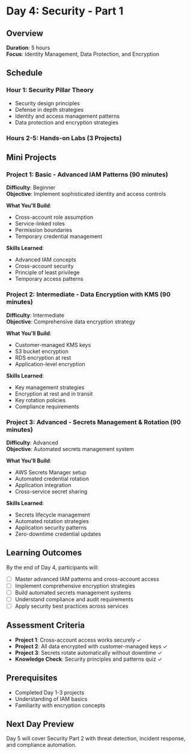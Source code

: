 # Day 4: Security - Part 1

## Overview
**Duration**: 5 hours  
**Focus**: Identity Management, Data Protection, and Encryption

## Schedule

### Hour 1: Security Pillar Theory
- Security design principles
- Defense in depth strategies
- Identity and access management patterns
- Data protection and encryption strategies

### Hours 2-5: Hands-on Labs (3 Projects)

## Mini Projects

### Project 1: Basic - Advanced IAM Patterns (90 minutes)
**Difficulty**: Beginner  
**Objective**: Implement sophisticated identity and access controls

**What You'll Build**:
- Cross-account role assumption
- Service-linked roles
- Permission boundaries
- Temporary credential management

**Skills Learned**:
- Advanced IAM concepts
- Cross-account security
- Principle of least privilege
- Temporary access patterns

### Project 2: Intermediate - Data Encryption with KMS (90 minutes)
**Difficulty**: Intermediate  
**Objective**: Comprehensive data encryption strategy

**What You'll Build**:
- Customer-managed KMS keys
- S3 bucket encryption
- RDS encryption at rest
- Application-level encryption

**Skills Learned**:
- Key management strategies
- Encryption at rest and in transit
- Key rotation policies
- Compliance requirements

### Project 3: Advanced - Secrets Management & Rotation (90 minutes)
**Difficulty**: Advanced  
**Objective**: Automated secrets management system

**What You'll Build**:
- AWS Secrets Manager setup
- Automated credential rotation
- Application integration
- Cross-service secret sharing

**Skills Learned**:
- Secrets lifecycle management
- Automated rotation strategies
- Application security patterns
- Zero-downtime credential updates

## Learning Outcomes
By the end of Day 4, participants will:
- [ ] Master advanced IAM patterns and cross-account access
- [ ] Implement comprehensive encryption strategies
- [ ] Build automated secrets management systems
- [ ] Understand compliance and audit requirements
- [ ] Apply security best practices across services

## Assessment Criteria
- **Project 1**: Cross-account access works securely ✓
- **Project 2**: All data encrypted with customer-managed keys ✓
- **Project 3**: Secrets rotate automatically without downtime ✓
- **Knowledge Check**: Security principles and patterns quiz ✓

## Prerequisites
- Completed Day 1-3 projects
- Understanding of IAM basics
- Familiarity with encryption concepts

## Next Day Preview
Day 5 will cover Security Part 2 with threat detection, incident response, and compliance automation.
